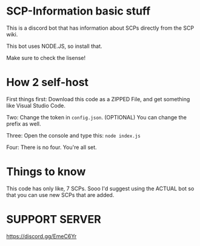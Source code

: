 # SCP-Information basic stuff
This is a discord bot that has information about SCPs directly from the SCP wiki.

This bot uses NODE.JS, so install that.

Make sure to check the lisense!

# How 2 self-host

First things first: Download this code as a ZIPPED File, and get something like Visual Studio Code.

Two: Change the token in `config.json`. (OPTIONAL) You can change the prefix as well.

Three: Open the console and type this: `node index.js`

Four: There is no four. You're all set.

# Things to know

This code has only like, 7 SCPs. Sooo I'd suggest using the ACTUAL bot so that you can use new SCPs that are added.

# SUPPORT SERVER
https://discord.gg/EmeC6Yr
